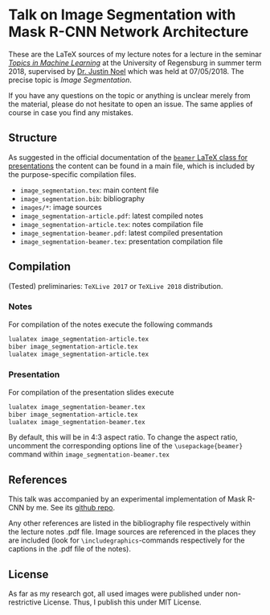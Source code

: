 # Talk on Image Segmentation with Mask R-CNN Network Architecture
These are the LaTeX sources of my lecture notes for a lecture in the seminar 
[*Topics in Machine Learning*](http://www.nullplug.org/ML-Blog/topics-in-machine-learning-seminar/) 
at the University of Regensburg in summer term 2018, supervised by
[Dr. Justin Noel](http://www.nullplug.org/)
which was held at 07/05/2018.
The precise topic is *Image Segmentation*.

If you have any questions on the topic or anything is unclear merely
from the material, please do not hesitate to open an issue.
The same applies of course in case you find any mistakes.

## Structure
As suggested in the official documentation of the 
[`beamer` LaTeX class for presentations](http://ftp.gwdg.de/pub/ctan/macros/latex/contrib/beamer/doc/beameruserguide.pdf)
the content can be found in a main file,
which is included by the purpose-specific compilation files.

- `image_segmentation.tex`: main content file
- `image_segmentation.bib`: bibliography
- `images/*`: image sources
- `image_segmentation-article.pdf`: latest compiled notes
- `image_segmentation-article.tex`: notes compilation file
- `image_segmentation-beamer.pdf`: latest compiled presentation
- `image_segmentation-beamer.tex`: presentation compilation file

## Compilation
(Tested) preliminaries: `TeXLive 2017` or `TeXLive 2018` distribution.

### Notes
For compilation of the notes execute the following commands
```bash
lualatex image_segmentation-article.tex
biber image_segmentation-article.tex
lualatex image_segmentation-article.tex
```

### Presentation
For compilation of the presentation slides execute

```bash
lualatex image_segmentation-beamer.tex
biber image_segmentation-article.tex
lualatex image_segmentation-beamer.tex
```
By default, this will be in 4:3 aspect ratio.
To change the aspect ratio, uncomment the corresponding options line
of the `\usepackage{beamer}` command within `image_segmentation-beamer.tex` 

## References
This talk was accompanied by an experimental implementation of Mask
R-CNN by me. 
See its [github repo](https://github.com/gesina/simple_mask_rcnn).

Any other references are listed in the bibliography file respectively
within the lecture notes .pdf file.
Image sources are referenced in the places they are included (look for
`\includegraphics`-commands respectively for the captions in the .pdf
file of the notes).

## License
As far as my research got, all used images were published under
non-restrictive License. Thus, I publish this under MIT License. 
